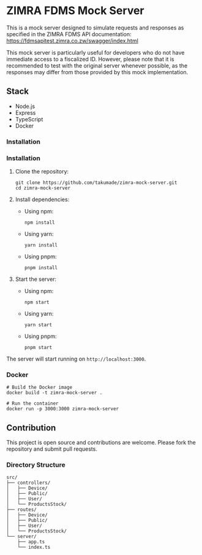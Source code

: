 # ZIMRA FDMS Mock Server

This is a mock server designed to simulate requests and responses as specified in the ZIMRA FDMS API documentation: https://fdmsapitest.zimra.co.zw/swagger/index.html

This mock server is particularly useful for developers who do not have immediate access to a fiscalized ID. However, please note that it is recommended to test with the original server whenever possible, as the responses may differ from those provided by this mock implementation.

## Stack

- Node.js
- Express
- TypeScript
- Docker

### Installation

### Installation

1. Clone the repository:
   ```
   git clone https://github.com/takumade/zimra-mock-server.git
   cd zimra-mock-server
   ```

2. Install dependencies:
   - Using npm:
     ```
     npm install
     ```
   - Using yarn:
     ```
     yarn install
     ```
   - Using pnpm:
     ```
     pnpm install
     ```

3. Start the server:
   - Using npm:
     ```
     npm start
     ```
   - Using yarn:
     ```
     yarn start
     ```
   - Using pnpm:
     ```
     pnpm start
     ```

The server will start running on `http://localhost:3000`.





### Docker 

```docker
# Build the Docker image
docker build -t zimra-mock-server .

# Run the container
docker run -p 3000:3000 zimra-mock-server
```

## Contribution
This project is open source and contributions are welcome. Please fork the repository and submit pull requests. 

### Directory Structure

```
src/
├── controllers/
│   ├── Device/
│   ├── Public/
│   ├── User/
│   └── ProductsStock/
├── routes/
│   ├── Device/
│   ├── Public/
│   ├── User/
│   └── ProductsStock/
└── server/
    ├── app.ts
    └── index.ts
```

